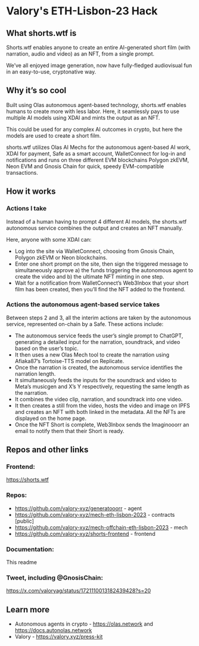 # Valory's ETH-Lisbon-23 Hack

## What shorts.wtf is
Shorts.wtf enables anyone to create an entire AI-generated short film (with narration, audio and video) as an NFT, from a single prompt. 

We’ve all enjoyed image generation, now have fully-fledged audiovisual fun in an easy-to-use, cryptonative way.

## Why it’s so cool
Built using Olas autonomous agent-based technology, shorts.wtf enables humans to create more with less labor. Here, it seamlessly pays to use multiple AI models using XDAI and mints the output as an NFT. 

This could be used for any complex AI outcomes in crypto, but here the models are used to create a short film.

shorts.wtf utilizes Olas AI Mechs for the autonomous agent-based AI work, XDAI for payment, Safe as a smart account, WalletConnect for log-in and notifications and runs on three different EVM blockchains Polygon zkEVM, Neon EVM and Gnosis Chain for quick, speedy EVM-compatible transactions. 

## How it works

### Actions I take 
Instead of a human having to prompt 4 different AI models, the shorts.wtf autonomous service combines the output and creates an NFT manually.

Here, anyone with some XDAI can: 
* Log into the site via WalletConnect, choosing from Gnosis Chain, Polygon zkEVM or Neon blockchains.
* Enter one short prompt on the site, then sign the triggered message to simultaneously approve a) the funds triggering the autonomous agent to create the video and b) the ultimate NFT minting in one step.
* Wait for a notification from WalletConnect’s Web3Inbox that your short film has been created, then you’ll find the NFT added to the frontend. 

### Actions the autonomous agent-based service takes
Between steps 2 and 3, all the interim actions are taken by the autonomous service, represented on-chain by a Safe. These actions include: 

* The autonomous service feeds the user’s single prompt to ChatGPT, generating a detailed input for the narration, soundtrack, and video based on the user’s topic. 
* It then uses a new Olas Mech tool to create the narration using Afiaka87’s Tortoise-TTS model on Replicate. 
* Once the narration is created, the autonomous service identifies the narration length. 
* It simultaneously feeds the inputs for the soundtrack and video to Meta’s musicgen and X’s Y respectively, requesting the same length as the narration. 
* It combines the video clip, narration, and soundtrack into one video.
* It then creates a still from the video, hosts the video and image on IPFS and creates an NFT with both linked in the metadata. All the NFTs are displayed on the home page. 
* Once the NFT Short is complete, Web3Inbox sends the Imaginooorr an email to notify them that their Short is ready. 

## Repos and other links

### Frontend:
https://shorts.wtf 

### Repos:
* https://github.com/valory-xyz/generatooorr  - agent
* https://github.com/valory-xyz/mech-eth-lisbon-2023  - contracts [public]
* https://github.com/valory-xyz/mech-offchain-eth-lisbon-2023 - mech
* https://github.com/valory-xyz/shorts-frontend - frontend
  
### Documentation:
This readme
### Tweet, including @GnosisChain:
https://x.com/valoryag/status/1721110013182439428?s=20

## Learn more
* Autonomous agents in crypto - https://olas.network and https://docs.autonolas.network
* Valory - https://valory.xyz/press-kit 
